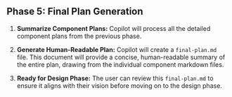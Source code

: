 ## Phase 5: Final Plan Generation

1.  **Summarize Component Plans:** Copilot will process all the detailed component plans from the previous phase.

2.  **Generate Human-Readable Plan:** Copilot will create a `final-plan.md` file. This document will provide a concise, human-readable summary of the entire plan, drawing from the individual component markdown files.

3.  **Ready for Design Phase:** The user can review this `final-plan.md` to ensure it aligns with their vision before moving on to the design phase.

